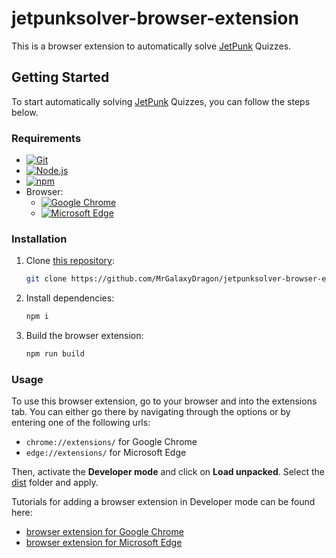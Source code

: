 # jetpunksolver-browser-extension

This is a browser extension to automatically solve [JetPunk](https://www.jetpunk.com/) Quizzes.

## Getting Started

To start automatically solving [JetPunk](https://www.jetpunk.com/) Quizzes, you can follow the steps below.

### Requirements

- [![Git](https://img.shields.io/badge/Git-gray?logo=git)](https://git-scm.com/)
- [![Node.js](https://img.shields.io/badge/Node.js-gray?logo=nodedotjs)](https://nodejs.org/en)
- [![npm](https://img.shields.io/badge/npm-gray?logo=npm)](https://www.npmjs.com/)
- Browser:
    - [![Google Chrome](https://img.shields.io/badge/Google_Chrome-gray?logo=googlechrome)](https://www.google.com/intl/en_us/chrome/)
    - [![Microsoft Edge](https://img.shields.io/badge/Microsoft_Edge-gray?logo=msedge)](https://www.microsoft.com/en-us/edge/)

### Installation

1. Clone [this repository](https://github.com/MrGalaxyDragon/jetpunksolver-browser-extension):
    ```sh
    git clone https://github.com/MrGalaxyDragon/jetpunksolver-browser-extension.git
    ```
2. Install dependencies:
    ```sh
    npm i
    ```
3. Build the browser extension:
    ```sh
    npm run build
    ```

### Usage

To use this browser extension, go to your browser and into the extensions tab.
You can either go there by navigating through the options or by entering one of the following urls:
- `chrome://extensions/` for Google Chrome
- `edge://extensions/` for Microsoft Edge

Then, activate the **Developer mode** and click on **Load unpacked**.
Select the [dist](/dist) folder and apply.

Tutorials for adding a browser extension in Developer mode can be found here:
- [browser extension for Google Chrome](https://developer.chrome.com/docs/extensions/get-started/tutorial/hello-world)
- [browser extension for Microsoft Edge](https://learn.microsoft.com/en-us/microsoft-edge/extensions/getting-started/picture-viewer-popup-webpage)